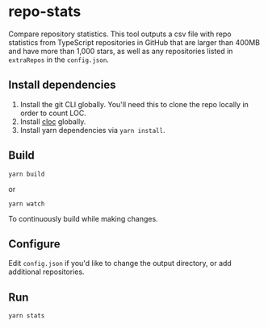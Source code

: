 # repo-stats

Compare repository statistics. This tool outputs a csv file with repo statistics from TypeScript repositories in GitHub that are larger than 400MB and have more than 1,000 stars, as well as any repositories listed in `extraRepos` in the `config.json`.  

## Install dependencies

1. Install the git CLI globally. You'll need this to clone the repo locally in order to count LOC.
2. Install [cloc](https://github.com/AlDanial/cloc) globally.
3. Install yarn dependencies via `yarn install`.
##  Build

```
yarn build
```

or

```
yarn watch
```

To continuously build while making changes.


## Configure

Edit `config.json` if you'd like to change the output directory, or add additional repositories.

## Run

```
yarn stats
```
